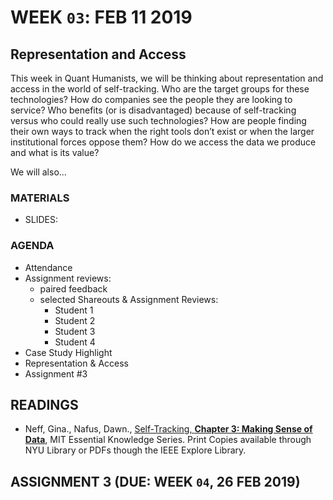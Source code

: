 # WEEK `03`: FEB 11 2019
##  Representation and Access

> 


This week in Quant Humanists, we will be thinking about representation and access in the world of self-tracking. Who are the target groups for these technologies? How do companies see the people they are looking to service? Who benefits (or is disadvantaged) because of self-tracking versus who could really use such technologies? How are people finding their own ways to track when the right tools don’t exist or when the larger institutional forces oppose them? How do we access the data we produce and what is its value?

We will also...

### MATERIALS
- SLIDES: 

### AGENDA

- Attendance
- Assignment reviews:
  - paired feedback
  - selected Shareouts & Assignment Reviews:
    + Student 1
    + Student 2
    + Student 3
    + Student 4
- Case Study Highlight 
- Representation & Access
- Assignment #3


## READINGS
- Neff, Gina., Nafus, Dawn., [Self-Tracking, **Chapter 3: Making Sense of Data**](https://ieeexplore-ieee-org.proxy.library.nyu.edu/book/7580017?bknumber=7580017), MIT Essential Knowledge Series. Print Copies available through NYU Library or PDFs though the IEEE Explore Library. 

## ASSIGNMENT 3 (DUE: WEEK `04`, 26 FEB 2019)